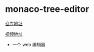 # monaco-tree-editor

<i class="pi pi-github"></i>
[仓库地址](https://github.com/AlphaFoxz/monaco-tree-editor)

[视频地址](https://www.bilibili.com/video/BV1NH4y127K4)

- 一个 web 编辑器
